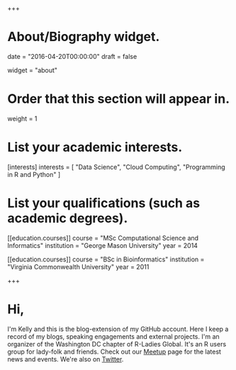 +++
# About/Biography widget.

date = "2016-04-20T00:00:00"
draft = false

widget = "about"

# Order that this section will appear in.
weight = 1

# List your academic interests.
[interests]
  interests = [
    "Data Science",
    "Cloud Computing",
    "Programming in R and Python"
  ]

# List your qualifications (such as academic degrees).

[[education.courses]]
  course = "MSc Computational Science and Informatics"
  institution = "George Mason University"
  year = 2014

[[education.courses]]
  course = "BSc in Bioinformatics"
  institution = "Virginia Commonwealth University"
  year = 2011

+++

# Hi,
I'm Kelly and this is the blog-extension of my GitHub account. Here I keep a record of my blogs, speaking engagements and external projects. I'm an organizer of the Washington DC chapter of R-Ladies Global. It's an R users group for lady-folk and friends. Check out our [Meetup](https://www.meetup.com/rladies-dc/) page for the latest news and events. We're also on [Twitter](https://twitter.com/RLadiesDC).

